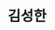 ---
layout: page
title: 김성한
description: MS Student
img: /assets/img/김성한.jpg
importance: 2025
category: current
redirect: https://www.linkedin.com/in/seonghan-kim-40b657372/?utm_source=share&utm_campaign=share_via&utm_content=profile&utm_medium=ios_app
---